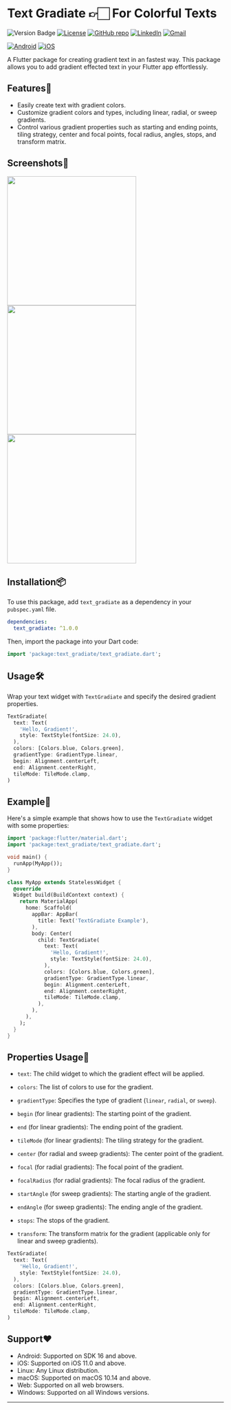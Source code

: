 # Text Gradiate 👉🏻 For Colorful Texts

![Version Badge](https://img.shields.io/pub/v/text_gradiate?color=green)
[![License](https://img.shields.io/badge/License-BSD%203--Clause-blue.svg)](https://opensource.org/licenses/BSD-3-Clause)
[![GitHub repo](https://img.shields.io/badge/GitHub-purple?logo=github)](https://github.com/Ruban-07/text_gradiate)
[![LinkedIn](https://img.shields.io/badge/LinkedIn-Connect-blue?style=flat-square&logo=linkedin)](https://www.linkedin.com/in/ruban-raghavendar-k/)
[![Gmail](https://img.shields.io/badge/Gmail-Send%20Email-red?style=flat-square&logo=gmail)](mailto:rubanraghavendar@gmail.com)

[![Android](https://img.shields.io/badge/Android-Supported-brightgreen)](https://developer.android.com/)
[![iOS](https://img.shields.io/badge/iOS-Supported-brightgreen)](https://developer.apple.com/ios/)

A Flutter package for creating gradient text in an fastest way. This package allows you to add gradient effected text in your Flutter app effortlessly.

## Features🌈

- Easily create text with gradient colors.
- Customize gradient colors and types, including linear, radial, or sweep gradients.
- Control various gradient properties such as starting and ending points, tiling strategy, center and focal points, focal radius, angles, stops, and transform matrix.

## Screenshots📸

<div>
  <img src="https://ruban-07.github.io/text_gradiate/assets/images/samp1.jpg" width="300" />
  <img src="https://ruban-07.github.io/text_gradiate/assets/images/samp2.jpg" width="300" />
  <img src="https://ruban-07.github.io/text_gradiate/assets/images/samp3.jpg" width="300" />
</div>

## Installation📦

To use this package, add `text_gradiate` as a dependency in your `pubspec.yaml` file.

```yaml
dependencies:
  text_gradiate: ^1.0.0
```

Then, import the package into your Dart code:

```dart
import 'package:text_gradiate/text_gradiate.dart';
```

## Usage🛠️

Wrap your text widget with `TextGradiate` and specify the desired gradient properties.

```dart
TextGradiate(
  text: Text(
    'Hello, Gradient!',
    style: TextStyle(fontSize: 24.0),
  ),
  colors: [Colors.blue, Colors.green],
  gradientType: GradientType.linear,
  begin: Alignment.centerLeft,
  end: Alignment.centerRight,
  tileMode: TileMode.clamp,
)
```

## Example🫣

Here's a simple example that shows how to use the `TextGradiate` widget with some properties:

```dart
import 'package:flutter/material.dart';
import 'package:text_gradiate/text_gradiate.dart';

void main() {
  runApp(MyApp());
}

class MyApp extends StatelessWidget {
  @override
  Widget build(BuildContext context) {
    return MaterialApp(
      home: Scaffold(
        appBar: AppBar(
          title: Text('TextGradiate Example'),
        ),
        body: Center(
          child: TextGradiate(
            text: Text(
              'Hello, Gradient!',
              style: TextStyle(fontSize: 24.0),
            ),
            colors: [Colors.blue, Colors.green],
            gradientType: GradientType.linear,
            begin: Alignment.centerLeft,
            end: Alignment.centerRight,
            tileMode: TileMode.clamp,
          ),
        ),
      ),
    );
  }
}
```

## Properties Usage🫧

- `text`: The child widget to which the gradient effect will be applied.

- `colors`: The list of colors to use for the gradient.

- `gradientType`: Specifies the type of gradient (`linear`, `radial`, or `sweep`).

- `begin` (for linear gradients): The starting point of the gradient.

- `end` (for linear gradients): The ending point of the gradient.

- `tileMode` (for linear gradients): The tiling strategy for the gradient.

- `center` (for radial and sweep gradients): The center point of the gradient.

- `focal` (for radial gradients): The focal point of the gradient.

- `focalRadius` (for radial gradients): The focal radius of the gradient.

- `startAngle` (for sweep gradients): The starting angle of the gradient.

- `endAngle` (for sweep gradients): The ending angle of the gradient.

- `stops`: The stops of the gradient.

- `transform`: The transform matrix for the gradient (applicable only for linear and sweep gradients).

```dart
TextGradiate(
  text: Text(
    'Hello, Gradient!',
    style: TextStyle(fontSize: 24.0),
  ),
  colors: [Colors.blue, Colors.green],
  gradientType: GradientType.linear,
  begin: Alignment.centerLeft,
  end: Alignment.centerRight,
  tileMode: TileMode.clamp,
)
```

## Support❤️

- Android: Supported on SDK 16 and above.
- iOS: Supported on iOS 11.0 and above.
- Linux: Any Linux distribution.
- macOS: Supported on macOS 10.14 and above.
- Web: Supported on all web browsers.
- Windows: Supported on all Windows versions.

---
